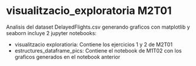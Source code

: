 # visualitzacio_exploratoria M2T01
Analisis del dataset DelayedFlights.csv generando graficos con matplotlib y seaborn
incluye 2 jupyter notebooks:
* visualitzacio exploratioria: Contiene los ejercicios 1 y 2 de M2T01
* estructures_dataframe_pics: Contiene el notebook de M1T02 con los graficos generados en el notebook anterior
